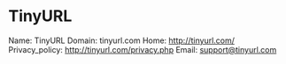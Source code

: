 
# TinyURL

Name: TinyURL
Domain: tinyurl.com
Home: http://tinyurl.com/
Privacy_policy: http://tinyurl.com/privacy.php
Email: support@tinyurl.com
